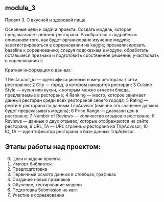 ## module_3
Проект 3. О вкусной и здоровой пище.

Основные цели и задачи проекта: Создать модель, которая предсказывает рейтинг ресторана. 
Разобраться с подробным описанием того, как будет организовано изучение модуля; зарегистрироваться в соревновании на kaggle; проанализировать baseline к соревнованию; следуя подсказкам в модуле, обработать оставшиеся признаки и подготовить собственное решение; участвовать в соревновании :)

Краткая информация о данных:

1 Restaurant_id — идентификационный номер ресторана / сети ресторанов;
2 City — город, в котором находится ресторан;
3 Cuisine Style — кухня или кухни, к которым можно отнести блюда, предлагаемые в ресторане;
4 Ranking — место, которое занимает данный ресторан среди всех ресторанов своего города;
5 Rating — рейтинг ресторана по данным TripAdvisor (именно это значение должна будет предсказывать модель);
6 Price Range — диапазон цен в ресторане;
7 Number of Reviews — количество отзывов о ресторане;
8 Reviews — данные о двух отзывах, которые отображаются на сайте ресторана;
9 URL_TA — URL страницы ресторана на TripAdvosor;
10 ID_TA — идентификатор ресторана в базе данных TripAdvisor.

## Этапы работы над проектом:
0. Цели и задачи проекта
1. Импорт библиотек
2. Предподготовка
3. Первичный осмотр данных в столбцах, графиках
4. Создание новых признаков
5. Обучение, тестирование модели
6. Подготовка Submission на кагл
7. Участие в соревновании
